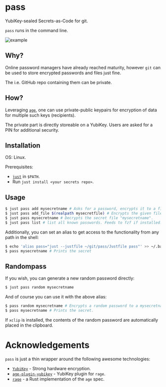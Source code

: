 # pass

YubiKey-sealed Secrets-as-Code for git.

`pass` runs in the command line.

![example](screenshots/pass.gif)

## Why?

Online password managers have already reached maturity, however `git` can be used to store encrypted passwords and files just fine.

The i.e. GitHub repo containing them can be private.

## How?
Leveraging [`age`](https://github.com/C2SP/C2SP/blob/main/age.md), one can use private-public keypairs for encryption of data for multiple such keys (recipients).

The private part is directly storeable on a YubiKey. Users are asked for a PIN for additional security.

## Installation

OS: Linux.

Prerequisites:
* [`just`](https://github.com/casey/just) in `$PATH`.
* Run `just install <your secrets repo>`.

## Usage

```bash
$ just pass add mysecretname # Asks for a password, encrypts it to a file "mysecretname" and commit+pushes it to the secrets repository.
$ just pass add_file $(realpath mysecretfile) # Encrypts the given file (needs full path) and commit+pushes it to the secrets repository.
$ just pass mysecretname # Decrypts the secret file "mysecretname".
$ just pass list # list all known passwords. Feeds to fzf if installed.
```
Additionally, you can set an alias to get access to the functionality from any path in the shell:
```bash
$ echo 'alias pass="just --justfile ~/git/pass/Justfile pass"' >> ~/.bashrc
$ pass mysecretname # Prints the secret
```

## Randompass

If you wish, you can generate a new random password directly:
```bash
$ just pass random mysecretname
```

And of course you can use it with the above alias:
```bash
$ pass random mysecretname # Encrypts a random password to a mysecretname and commit+pushes to the secrets repository.
$ pass mysecretname # Prints the secret.
```

If `xclip` is installed, the contents of the random password are automatically placed in the clipboard.

# Acknowledgements

`pass` is just a thin wrapper around the following awesome technologies:

* [`YubiKey`](https://www.yubico.com/products/yubikey-5-overview/) - Strong hardware encryption.
* [`age-plugin-yubikey`](https://github.com/str4d/age-plugin-yubikey) - YubiKey plugin for `rage`.
* [`rage`](https://github.com/str4d/rage) - a Rust implementation of the `age` spec.
